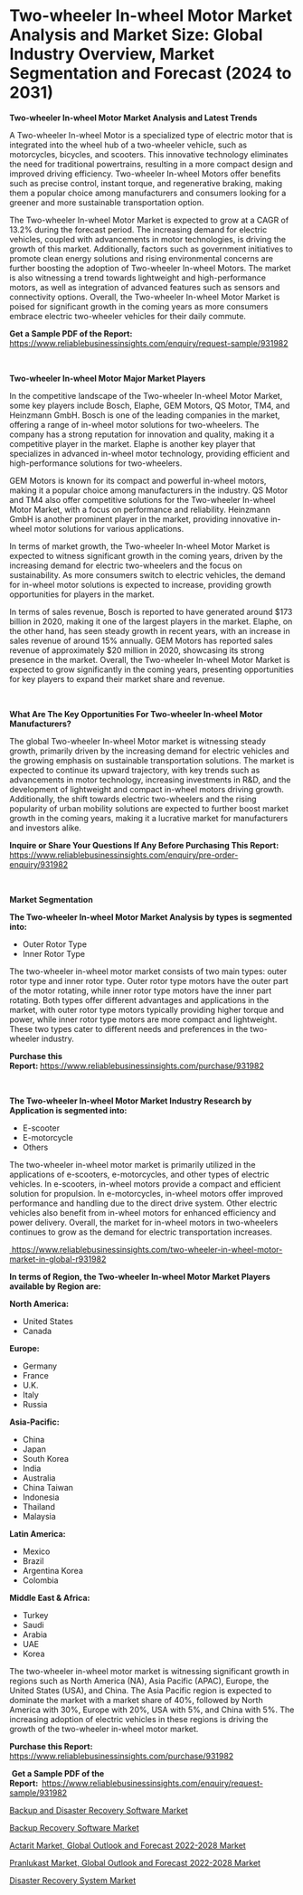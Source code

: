 <p><h1>Two-wheeler In-wheel Motor Market Analysis and Market Size: Global Industry Overview, Market Segmentation and Forecast (2024 to 2031)</h1></p><p><strong>Two-wheeler In-wheel Motor Market Analysis and Latest Trends</strong></p>
<p><p>A Two-wheeler In-wheel Motor is a specialized type of electric motor that is integrated into the wheel hub of a two-wheeler vehicle, such as motorcycles, bicycles, and scooters. This innovative technology eliminates the need for traditional powertrains, resulting in a more compact design and improved driving efficiency. Two-wheeler In-wheel Motors offer benefits such as precise control, instant torque, and regenerative braking, making them a popular choice among manufacturers and consumers looking for a greener and more sustainable transportation option.</p><p>The Two-wheeler In-wheel Motor Market is expected to grow at a CAGR of 13.2% during the forecast period. The increasing demand for electric vehicles, coupled with advancements in motor technologies, is driving the growth of this market. Additionally, factors such as government initiatives to promote clean energy solutions and rising environmental concerns are further boosting the adoption of Two-wheeler In-wheel Motors. The market is also witnessing a trend towards lightweight and high-performance motors, as well as integration of advanced features such as sensors and connectivity options. Overall, the Two-wheeler In-wheel Motor Market is poised for significant growth in the coming years as more consumers embrace electric two-wheeler vehicles for their daily commute.</p></p>
<p><strong>Get a Sample PDF of the Report:&nbsp;</strong> <a href="https://www.reliablebusinessinsights.com/enquiry/request-sample/931982">https://www.reliablebusinessinsights.com/enquiry/request-sample/931982</a></p>
<p>&nbsp;</p>
<p><strong>Two-wheeler In-wheel Motor Major Market Players</strong></p>
<p><p>In the competitive landscape of the Two-wheeler In-wheel Motor Market, some key players include Bosch, Elaphe, GEM Motors, QS Motor, TM4, and Heinzmann GmbH. Bosch is one of the leading companies in the market, offering a range of in-wheel motor solutions for two-wheelers. The company has a strong reputation for innovation and quality, making it a competitive player in the market. Elaphe is another key player that specializes in advanced in-wheel motor technology, providing efficient and high-performance solutions for two-wheelers.</p><p>GEM Motors is known for its compact and powerful in-wheel motors, making it a popular choice among manufacturers in the industry. QS Motor and TM4 also offer competitive solutions for the Two-wheeler In-wheel Motor Market, with a focus on performance and reliability. Heinzmann GmbH is another prominent player in the market, providing innovative in-wheel motor solutions for various applications.</p><p>In terms of market growth, the Two-wheeler In-wheel Motor Market is expected to witness significant growth in the coming years, driven by the increasing demand for electric two-wheelers and the focus on sustainability. As more consumers switch to electric vehicles, the demand for in-wheel motor solutions is expected to increase, providing growth opportunities for players in the market.</p><p>In terms of sales revenue, Bosch is reported to have generated around $173 billion in 2020, making it one of the largest players in the market. Elaphe, on the other hand, has seen steady growth in recent years, with an increase in sales revenue of around 15% annually. GEM Motors has reported sales revenue of approximately $20 million in 2020, showcasing its strong presence in the market. Overall, the Two-wheeler In-wheel Motor Market is expected to grow significantly in the coming years, presenting opportunities for key players to expand their market share and revenue.</p></p>
<p>&nbsp;</p>
<p><strong>What Are The Key Opportunities For Two-wheeler In-wheel Motor Manufacturers?</strong></p>
<p><p>The global Two-wheeler In-wheel Motor market is witnessing steady growth, primarily driven by the increasing demand for electric vehicles and the growing emphasis on sustainable transportation solutions. The market is expected to continue its upward trajectory, with key trends such as advancements in motor technology, increasing investments in R&D, and the development of lightweight and compact in-wheel motors driving growth. Additionally, the shift towards electric two-wheelers and the rising popularity of urban mobility solutions are expected to further boost market growth in the coming years, making it a lucrative market for manufacturers and investors alike.</p></p>
<p><strong>Inquire or Share Your Questions If Any Before Purchasing This Report:</strong> <a href="https://www.reliablebusinessinsights.com/enquiry/pre-order-enquiry/931982">https://www.reliablebusinessinsights.com/enquiry/pre-order-enquiry/931982</a></p>
<p>&nbsp;</p>
<p><strong>Market Segmentation</strong></p>
<p><strong>The Two-wheeler In-wheel Motor Market Analysis by types is segmented into:</strong></p>
<p><ul><li>Outer Rotor Type</li><li>Inner Rotor Type</li></ul></p>
<p><p>The two-wheeler in-wheel motor market consists of two main types: outer rotor type and inner rotor type. Outer rotor type motors have the outer part of the motor rotating, while inner rotor type motors have the inner part rotating. Both types offer different advantages and applications in the market, with outer rotor type motors typically providing higher torque and power, while inner rotor type motors are more compact and lightweight. These two types cater to different needs and preferences in the two-wheeler industry.</p></p>
<p><strong>Purchase this Report:&nbsp;</strong><a href="https://www.reliablebusinessinsights.com/purchase/931982">https://www.reliablebusinessinsights.com/purchase/931982</a></p>
<p>&nbsp;</p>
<p><strong>The Two-wheeler In-wheel Motor Market Industry Research by Application is segmented into:</strong></p>
<p><ul><li>E-scooter</li><li>E-motorcycle</li><li>Others</li></ul></p>
<p><p>The two-wheeler in-wheel motor market is primarily utilized in the applications of e-scooters, e-motorcycles, and other types of electric vehicles. In e-scooters, in-wheel motors provide a compact and efficient solution for propulsion. In e-motorcycles, in-wheel motors offer improved performance and handling due to the direct drive system. Other electric vehicles also benefit from in-wheel motors for enhanced efficiency and power delivery. Overall, the market for in-wheel motors in two-wheelers continues to grow as the demand for electric transportation increases.</p></p>
<p><a href="https://www.reliablebusinessinsights.com/two-wheeler-in-wheel-motor-market-in-global-r931982">&nbsp;https://www.reliablebusinessinsights.com/two-wheeler-in-wheel-motor-market-in-global-r931982</a></p>
<p><strong>In terms of Region, the Two-wheeler In-wheel Motor Market Players available by Region are:</strong></p>
<p>
    <p> <strong> North America: </strong>
        <ul>
            <li>United States</li>
            <li>Canada</li>
        </ul>
        </p> 
    <p> <strong> Europe: </strong>
        <ul>
            <li>Germany</li>
            <li>France</li>
            <li>U.K.</li>
            <li>Italy</li>
            <li>Russia</li>
        </ul>
        </p> 
    <p> <strong> Asia-Pacific: </strong>
        <ul>
            <li>China</li>
            <li>Japan</li>
            <li>South Korea</li>
            <li>India</li>
            <li>Australia</li>
            <li>China Taiwan</li>
            <li>Indonesia</li>
            <li>Thailand</li>
            <li>Malaysia</li>
        </ul>
        </p> 
    <p> <strong> Latin America: </strong>
        <ul>
            <li>Mexico</li>
            <li>Brazil</li>
            <li>Argentina Korea</li>
            <li>Colombia</li>
        </ul>
        </p> 
    <p> <strong> Middle East & Africa: </strong>
        <ul>
            <li>Turkey</li>
            <li>Saudi</li>
            <li>Arabia</li>
            <li>UAE</li>
            <li>Korea</li>
        </ul>
    </p>
    </p>
<p><p>The two-wheeler in-wheel motor market is witnessing significant growth in regions such as North America (NA), Asia Pacific (APAC), Europe, the United States (USA), and China. The Asia Pacific region is expected to dominate the market with a market share of 40%, followed by North America with 30%, Europe with 20%, USA with 5%, and China with 5%. The increasing adoption of electric vehicles in these regions is driving the growth of the two-wheeler in-wheel motor market.</p></p>
<p><strong>Purchase this Report: </strong><a href="https://www.reliablebusinessinsights.com/purchase/931982">https://www.reliablebusinessinsights.com/purchase/931982</a></p>
<p>&nbsp;<strong>Get a Sample PDF of the Report:&nbsp;&nbsp;</strong><a href="https://www.reliablebusinessinsights.com/enquiry/request-sample/931982">https://www.reliablebusinessinsights.com/enquiry/request-sample/931982</a></p>
<p><strong></strong></p>
<p><p><a href="https://medium.com/@theomorar/backup-and-disaster-recovery-software-market-report-by-product-type-on-premises-cloud-based-end-f6f9269a6369">Backup and Disaster Recovery Software Market</a></p><p><a href="https://medium.com/@theomorar/backup-recovery-software-market-share-and-new-trends-analysis-by-its-type-application-end-use-3e37bce92374">Backup Recovery Software Market</a></p><p><a href="https://issuu.com/reportprime-2/docs/actarit-market-global-outlook-and-f_d9788ae0a4c414">Actarit Market, Global Outlook and Forecast 2022-2028 Market</a></p><p><a href="https://issuu.com/reportprime-2/docs/pranlukast-market-global-outlook-an_c0d8484db6835a">Pranlukast Market, Global Outlook and Forecast 2022-2028 Market</a></p><p><a href="https://medium.com/@theomorar/disaster-recovery-system-market-size-share-competitive-landscape-and-trend-analysis-report-by-2102ef59425d">Disaster Recovery System Market</a></p></p>